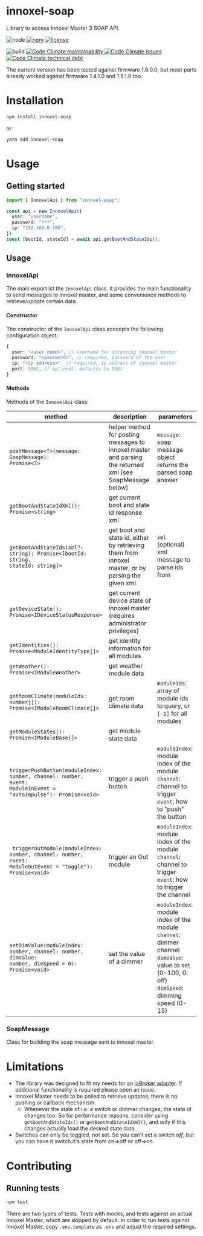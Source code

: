# innoxel-soap

Library to access Innoxel Master 3 SOAP API.

![node](https://img.shields.io/node/v-lts/innoxel-soap)
[![npm](https://img.shields.io/npm/v/innoxel-soap)](https://www.npmjs.com/package/innoxel-soap)
[![license](https://img.shields.io/npm/l/innoxel-soap)](LICENSE)

![build](https://img.shields.io/github/workflow/status/matthsc/innoxel-soap/Node.js%20CI)
[![Code Climate maintainability](https://img.shields.io/codeclimate/maintainability-percentage/matthsc/innoxel-soap)
![Code Climate issues](https://img.shields.io/codeclimate/issues/matthsc/innoxel-soap)
![Code Climate technical debt](https://img.shields.io/codeclimate/tech-debt/matthsc/innoxel-soap)
](https://codeclimate.com/github/matthsc/innoxel-soap)

The current version has been tested against firmware 1.6.0.0, but most parts already worked against firmware 1.4.1.0 and 1.5.1.0 too.

# Installation

```bash
npm install innoxel-soap
```

or

```bash
yarn add innoxel-soap
```

# Usage

## Getting started

```ts
import { InnoxelApi } from "innoxel-soap";

const api = new InnoxelApi({
  user: "username",
  password: "***",
  ip: "192.168.0.100",
});
const [bootId, stateId] = await api.getBootAndStateIds();
```

## Usage

### InnoxelApi

The main export ist the <code>InnoxelApi</code> class. It provides the main functionality to send messages to innoxel master, and some convenience methods to retrieve/update certain data.

#### Constructor

The constructor of the <code>InnoxelApi</code> class acccepts the following configuration object:

```ts
{
  user: "<user name>", // username for accessing innoxel master
  password: "<password>", // required, password of the user
  ip: "<ip address>", // required, ip address of innoxel master
  port: 5001, // optional, defaults to 5001
}
```

#### Methods

Methods of the <code>InnoxelApi</code> class:

| method                                                                                                                          | description                                                                                               | parameters                                                                                                                                                                                         |
| ------------------------------------------------------------------------------------------------------------------------------- | --------------------------------------------------------------------------------------------------------- | -------------------------------------------------------------------------------------------------------------------------------------------------------------------------------------------------- |
| <code>postMessage&lt;T&gt;(message: SoapMessage): Promise&lt;T&gt;</code>                                                       | helper method for posting messages to innoxel master and parsing the returned xml (see SoapMessage below) | <code>message</code>: soap message object<br>_returns_ the parsed soap answer                                                                                                                      |
| <code>getBootAndStateIdXml(): Promise&lt;string&gt;</code>                                                                      | get current boot and state id response xml                                                                |
| <code>getBootAndStateIds(xml?: string): Promise&lt;[bootId: string, stateId: string]&gt; </code>                                | get boot and state id, either by retrieving them from innoxel master, or by parsing the given xml         | <code>xml</code> (optional) xml message to parse ids from                                                                                                                                          |
| <code>getDeviceState(): Promise&lt;IDeviceStatusResponse&gt;</code>                                                             | get current device state of innoxel master (requires administrator privileges)                            |                                                                                                                                                                                                    |
| <code>getIdentities(): Promise&lt;ModuleIdentityType[]&gt;</code>                                                               | get identity information for all modules                                                                  | <code></code>                                                                                                                                                                                      |
| <code>getWeather(): Promise&lt;IModuleWeather&gt;</code>                                                                        | get weather module data                                                                                   | <code></code>                                                                                                                                                                                      |
| <code>getRoomClimate(moduleIds: number[]): Promise&lt;IModuleRoomClimate[]&gt;</code>                                           | get room climate data                                                                                     | <code>moduleIds</code>: array of module ids to query, or <code>[-1]</code> for all modules                                                                                                         |
| <code>getModuleStates(): Promise&lt;IModuleBase[]&gt;</code>                                                                    | get module state data                                                                                     | <code></code>                                                                                                                                                                                      |
| <code>triggerPushButton(moduleIndex: number, channel: number, event: ModuleInEvent = "autoImpulse"): Promise&lt;void&gt;</code> | trigger a push button                                                                                     | <code>moduleIndex</code>: module index of the module<br><code>channel</code>: channel to trigger<br><code>event</code>: how to "push" the button                                                   |
| <code> triggerOutModule(moduleIndex: number, channel: number, event: ModuleOutEvent = "toggle"): Promise&lt;void&gt;</code>     | trigger an Out module                                                                                     | <code>moduleIndex</code>: module index of the module<br><code>channel</code>: channel to trigger<br><code>event</code>: how to trigger the channel                                                 |
| <code>setDimValue(moduleIndex: number, channel: number, dimValue: number, dimSpeed = 0): Promise&lt;void&gt;</code>             | set the value of a dimmer                                                                                 | <code>moduleIndex</code>: module index of the module<br><code>channel</code>: dimmer channel<br><code>dimValue</code>: value to set (0-100, 0: off)<br><code>dimSpeed</code>: dimming speed (0-15) |

### SoapMessage

Class for building the soap message sent to innoxel master.

# Limitations

- The library was designed to fit my needs for an [ioBroker adapter](https://github.com/matthsc/ioBroker.innoxel). If additional functionality is required please open an issue.
- Innoxel Master needs to be polled to retrieve updates, there is no pushing or callback mechanism.
  - Whenever the state of i.e. a switch or dimmer changes, the state id changes too. So for performance reasons, consider using <code>getBootAndStateIds()</code> or <code>getBootAndStateIdXml()</code>, and only if this changes actually load the desired state data.
- Switches can only be toggled, not set. So you can't set a switch _off_, but you can have it switch it's state from on=>off or off=>on.

# Contributing

## Running tests

```bash
npm test
```

There are two types of tests. Tests with mocks, and tests against an actual Innoxel Master, which are skipped by default. In order to run tests against Innoxel Master, copy `.env.template` as `.env` and adjust the required settings.
